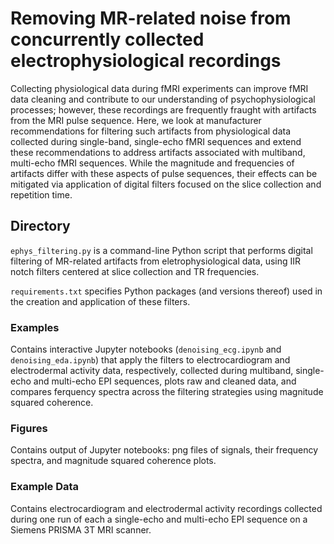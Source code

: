 # Removing MR-related noise from concurrently collected electrophysiological recordings
Collecting physiological data during fMRI experiments can improve fMRI data cleaning and 
contribute to our understanding of psychophysiological processes; however, these recordings are 
frequently fraught with artifacts from the MRI pulse sequence. Here, we look at manufacturer 
recommendations for filtering such artifacts from physiological data collected during 
single-band, single-echo fMRI sequences and extend these recommendations to address artifacts 
associated with multiband, multi-echo fMRI sequences. While the magnitude and frequencies of 
artifacts differ with these aspects of pulse sequences, their effects can be mitigated via 
application of digital filters focused on the slice collection and repetition time.

## Directory
`ephys_filtering.py` is a command-line Python script that performs digital filtering of MR-related artifacts from eletrophysiological data, 
using IIR notch filters centered at slice collection and TR frequencies.

`requirements.txt` specifies Python packages (and versions thereof) used in the creation and application of these filters.

### Examples
Contains interactive Jupyter notebooks (`denoising_ecg.ipynb` and `denoising_eda.ipynb`) that apply the filters to electrocardiogram and electrodermal
activity data, respectively, collected during multiband, single-echo and multi-echo EPI sequences, plots raw and cleaned data, 
and compares ferquency spectra across the filtering strategies using magnitude squared coherence.

### Figures
Contains output of Jupyter notebooks: png files of signals, their frequency spectra, and magnitude squared coherence plots.

### Example Data
Contains electrocardiogram and electrodermal activity recordings collected during one run of each a single-echo and multi-echo EPI sequence on a Siemens PRISMA 3T MRI scanner.

